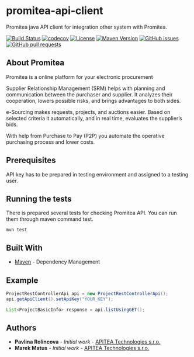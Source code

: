 # promitea-api-client
Promitea java API client for integration other system with Promitea.

[![Build Status](https://travis-ci.org/APITEA/promitea-api-client.svg?branch=master)](https://travis-ci.org/APITEA/promitea-api-client)
[![codecov](https://codecov.io/gh/APITEA/promitea-api-client/branch/master/graph/badge.svg)](https://codecov.io/gh/APITEA/promitea-api-client)
[![License](https://img.shields.io/github/license/APITEA/promitea-api-client.svg)](https://github.com/APITEA/promitea-api-client/blob/master/LICENSE)
[![Maven Version](https://img.shields.io/nexus/s/https/repo1.maven.org/maven2/com.influxdb/promitea-api-client.svg)](https://repo1.maven.org/maven2/com/influxdb/)
[![GitHub issues](https://img.shields.io/github/issues-raw/APITEA/promitea-api-client.svg)](https://github.com/APITEA/promitea-api-client/issues)
[![GitHub pull requests](https://img.shields.io/github/issues-pr-raw/APITEA/promitea-api-client.svg)](https://github.com/APITEA/promitea-api-client/pulls)


## About Promitea

Promitea is a online platform for your electronic procurement

Supplier Relationship Management (SRM) helps with planning and communication between the purchaser and supplier. It analyzes their cooperation, lowers possible risks, and brings advantages to both sides.

e-Sourcing makes requests, projects, and auctions easier. Based on selected criteria it automatically, and in real time, evaluates the supplier’s bids.

With help from Purchase to Pay (P2P) you automate the operative purchasing process and lower costs.

## Prerequisites

API key has to be prepared in testing environment and assigned to a testing user. 

## Running the tests

There is prepared several tests for checking Promitea API. You can run them through maven command test.

```
mvn test
```

## Built With

* [Maven](https://maven.apache.org/) - Dependency Management

## Example

```java
ProjectRestControllerApi api = new ProjectRestControllerApi();
api.getApiClient().setApiKey("YOUR_KEY");

List<ProjectBasicInfo> response = api.listUsingGET();
```

## Authors

* **Pavlina Rolincova** - *Initial work* - [APITEA Technologies s.r.o.](https://github.com/APITEA)
* **Marek Matus** - *Initial work* - [APITEA Technologies s.r.o.](https://github.com/APITEA)